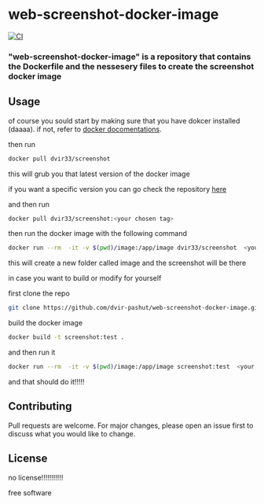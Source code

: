 # web-screenshot-docker-image

[![CI](https://github.com/dvir-pashut/web-screenshot-docker-image/actions/workflows/docker-image.yml/badge.svg?branch=main)](https://github.com/dvir-pashut/web-screenshot-docker-image/actions/workflows/docker-image.yml)


### "web-screenshot-docker-image" is a repository that contains the Dockerfile and the nessesery files to create the screenshot docker image


## Usage

of course you sould start by making sure that you have dokcer installed (daaaa). if not, refer to [docker docomentations].

then run 
 
```sh
docker pull dvir33/screenshot
```
this will grub you that latest version of the docker image

if you want a specific version you can go check the repository [here] 

and then run 

```sh
docker pull dvir33/screenshot:<your chosen tag>
```

then run the docker image with the following command


```sh
docker run --rm  -it -v $(pwd)/image:/app/image dvir33/screenshot  <your url gos here>
```

this will create a new folder called image and the screenshot will be there

 
in case you want to build or modify for yourself 

first clone the repo 

```sh
git clone https://github.com/dvir-pashut/web-screenshot-docker-image.git
```

build the docker image 

```sh
docker build -t screenshot:test .
```

and then run it 

```sh
docker run --rm  -it -v $(pwd)/image:/app/image screenshot:test  <your url gos here>
```


and that should do it!!!!!



## Contributing

Pull requests are welcome. For major changes, please open an issue first
to discuss what you would like to change.

## License

no license!!!!!!!!!!!

free software

[//]: # 

[docker docomentations]: <https://docs.docker.com/engine/install/>
[here]: <https://hub.docker.com/r/dvir33/screenshot/tags>